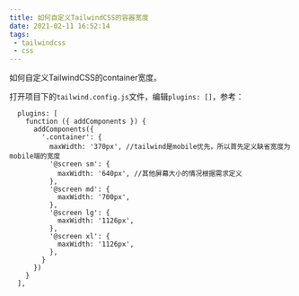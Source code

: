 ```yaml
---
title: 如何自定义TailwindCSS的容器宽度
date: 2021-02-11 16:52:14
tags:
 - tailwindcss
 - css
---
```

如何自定义TailwindCSS的container宽度。

<!-- more -->

打开项目下的`tailwind.config.js`文件，编辑`plugins: []`，参考：
```
  plugins: [
    function ({ addComponents }) {
      addComponents({
        '.container': {
          maxWidth: '370px', //tailwind是mobile优先，所以首先定义缺省宽度为mobile端的宽度
          '@screen sm': {
            maxWidth: '640px', //其他屏幕大小的情况根据需求定义
          },
          '@screen md': {
            maxWidth: '700px',
          },
          '@screen lg': {
            maxWidth: '1126px',
          },
          '@screen xl': {
            maxWidth: '1126px',
          },
        }
      })
    }
  ],
```